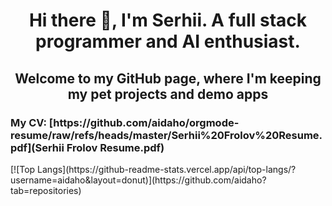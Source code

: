 <!--
**aidaho/aidaho** is a ✨ _special_ ✨ repository because its `README.md` (this file) appears on your GitHub profile.

Here are some ideas to get you started:

- 🔭 I’m currently working on ...
- 🌱 I’m currently learning ...
- 👯 I’m looking to collaborate on ...
- 🤔 I’m looking for help with ...
- 💬 Ask me about ...
- 📫 How to reach me: ...
- 😄 Pronouns: ...
- ⚡ Fun fact: ...
-->
<h1 align="center">
    Hi there 👋, I'm Serhii. A full stack programmer and AI enthusiast.
</h1>
<h2 align="center">
    Welcome to my GitHub page, where I'm keeping my pet projects and demo apps
</h2>
<h3>
    My CV: [https://github.com/aidaho/orgmode-resume/raw/refs/heads/master/Serhii%20Frolov%20Resume.pdf](Serhii Frolov Resume.pdf)
</h3>
[![Top Langs](https://github-readme-stats.vercel.app/api/top-langs/?username=aidaho&layout=donut)](https://github.com/aidaho?tab=repositories)
